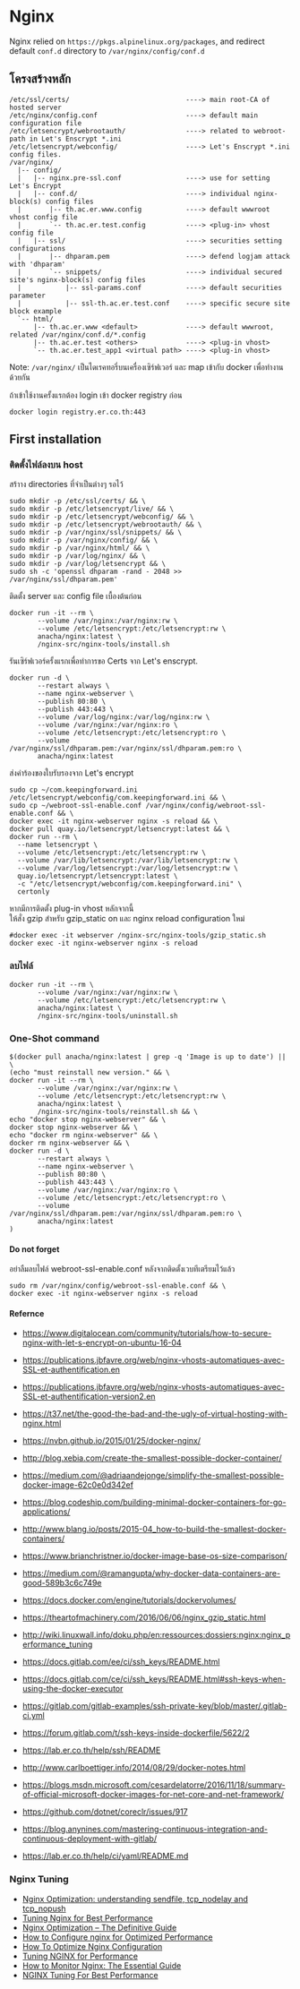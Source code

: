 # Nginx

Nginx relied on `https://pkgs.alpinelinux.org/packages`, and redirect default `conf.d` directory to `/var/nginx/config/conf.d`

## โครงสร้างหลัก

```text
/etc/ssl/certs/                             ----> main root-CA of hosted server
/etc/nginx/config.conf                      ----> default main configuration file
/etc/letsencrypt/webrootauth/               ----> related to webroot-path in Let's Enscrypt *.ini
/etc/letsencrypt/webconfig/                 ----> Let's Enscrypt *.ini config files.
/var/nginx/
  |-- config/
  |   |-- nginx.pre-ssl.conf                ----> use for setting Let's Encrypt
  |   |-- conf.d/                           ----> individual nginx-block(s) config files
  |       |-- th.ac.er.www.config           ----> default wwwroot vhost config file
  |       `-- th.ac.er.test.config          ----> <plug-in> vhost config file
  |   |-- ssl/                              ----> securities setting configurations
  |       |-- dhparam.pem                   ----> defend logjam attack with 'dhparam'
  |       `-- snippets/                     ----> individual secured site's nginx-block(s) config files
  |           |-- ssl-params.conf           ----> default securities parameter
  |           |-- ssl-th.ac.er.test.conf    ----> specific secure site block example
  `-- html/
      |-- th.ac.er.www <default>            ----> default wwwroot, related /var/nginx/conf.d/*.config
      |-- th.ac.er.test <others>            ----> <plug-in vhost>
      `-- th.ac.er.test_app1 <virtual path> ----> <plug-in vhost>
```

Note: `/var/nginx/` เป็นไดเรคทอรี่บนเครื่องเซิร์ฟเวอร์ และ map เข้ากับ docker เพื่อทำงานด้วยกัน

ถ้าเข้าใช้งานครั้งแรกต้อง login เข้า docker registry ก่อน

```shell
docker login registry.er.co.th:443
```

## First installation

### ติดตั้งไฟล์ลงบน host

สร้าาง directories ที่จำเป็นต่างๆ รอไว้

```shell
sudo mkdir -p /etc/ssl/certs/ && \
sudo mkdir -p /etc/letsencrypt/live/ && \
sudo mkdir -p /etc/letsencrypt/webconfig/ && \
sudo mkdir -p /etc/letsencrypt/webrootauth/ && \
sudo mkdir -p /var/nginx/ssl/snippets/ && \
sudo mkdir -p /var/nginx/config/ && \
sudo mkdir -p /var/nginx/html/ && \
sudo mkdir -p /var/log/nginx/ && \
sudo mkdir -p /var/log/letsencrypt && \
sudo sh -c 'openssl dhparam -rand - 2048 >> /var/nginx/ssl/dhparam.pem'
```

ติดตั้ง server และ config file เบื้องต้นก่อน

```shell
docker run -it --rm \
       --volume /var/nginx:/var/nginx:rw \
       --volume /etc/letsencrypt:/etc/letsencrypt:rw \
       anacha/nginx:latest \
       /nginx-src/nginx-tools/install.sh
```

รันเซิร์ฟเวอร์ครั้งแรกเพื่อทำการขอ Certs จาก Let's enscrypt.

```shell
docker run -d \
       --restart always \
       --name nginx-webserver \
       --publish 80:80 \
       --publish 443:443 \
       --volume /var/log/nginx:/var/log/nginx:rw \
       --volume /var/nginx:/var/nginx:ro \
       --volume /etc/letsencrypt:/etc/letsencrypt:ro \
       --volume /var/nginx/ssl/dhparam.pem:/var/nginx/ssl/dhparam.pem:ro \
       anacha/nginx:latest
```

ส่งคำร้องของใบรับรองจาก Let's encrypt

```shell
sudo cp ~/com.keepingforward.ini /etc/letsencrypt/webconfig/com.keepingforward.ini && \
sudo cp ~/webroot-ssl-enable.conf /var/nginx/config/webroot-ssl-enable.conf && \
docker exec -it nginx-webserver nginx -s reload && \
docker pull quay.io/letsencrypt/letsencrypt:latest && \
docker run --rm \
  --name letsencrypt \
  --volume /etc/letsencrypt:/etc/letsencrypt:rw \
  --volume /var/lib/letsencrypt:/var/lib/letsencrypt:rw \
  --volume /var/log/letsencrypt:/var/log/letsencrypt:rw \
  quay.io/letsencrypt/letsencrypt:latest \
  -c "/etc/letsencrypt/webconfig/com.keepingforward.ini" \
  certonly
```

หากมีการติดตั้ง plug-in vhost หลักจากนี้  
ให้สั่ง gzip สำหรับ gzip_static on
และ nginx reload configuration ใหม่

```shell
#docker exec -it webserver /nginx-src/nginx-tools/gzip_static.sh
docker exec -it nginx-webserver nginx -s reload
```

### ลบไฟล์

```shell
docker run -it --rm \
       --volume /var/nginx:/var/nginx:rw \
       --volume /etc/letsencrypt:/etc/letsencrypt:rw \
       anacha/nginx:latest \
       /nginx-src/nginx-tools/uninstall.sh
```

### One-Shot command

```shell
$(docker pull anacha/nginx:latest | grep -q 'Image is up to date') || \
(echo "must reinstall new version." && \
docker run -it --rm \
       --volume /var/nginx:/var/nginx:rw \
       --volume /etc/letsencrypt:/etc/letsencrypt:rw \
       anacha/nginx:latest \
       /nginx-src/nginx-tools/reinstall.sh && \
echo "docker stop nginx-webserver" && \
docker stop nginx-webserver && \
echo "docker rm nginx-webserver" && \
docker rm nginx-webserver && \
docker run -d \
       --restart always \
       --name nginx-webserver \
       --publish 80:80 \
       --publish 443:443 \
       --volume /var/nginx:/var/nginx:ro \
       --volume /etc/letsencrypt:/etc/letsencrypt:ro \
       --volume /var/nginx/ssl/dhparam.pem:/var/nginx/ssl/dhparam.pem:ro \
       anacha/nginx:latest
)
```

#### Do not forget

อย่าลืมลบไฟล์ webroot-ssl-enable.conf
หลังจากติดตั้งเวบทีเตรียมไว้แล้ว

```shell
sudo rm /var/nginx/config/webroot-ssl-enable.conf && \
docker exec -it nginx-webserver nginx -s reload
```

#### Refernce

* https://www.digitalocean.com/community/tutorials/how-to-secure-nginx-with-let-s-encrypt-on-ubuntu-16-04
* https://publications.jbfavre.org/web/nginx-vhosts-automatiques-avec-SSL-et-authentification.en
* https://publications.jbfavre.org/web/nginx-vhosts-automatiques-avec-SSL-et-authentification-version2.en
* https://t37.net/the-good-the-bad-and-the-ugly-of-virtual-hosting-with-nginx.html
* https://nvbn.github.io/2015/01/25/docker-nginx/

* http://blog.xebia.com/create-the-smallest-possible-docker-container/
* https://medium.com/@adriaandejonge/simplify-the-smallest-possible-docker-image-62c0e0d342ef
* https://blog.codeship.com/building-minimal-docker-containers-for-go-applications/
* http://www.blang.io/posts/2015-04_how-to-build-the-smallest-docker-containers/
* https://www.brianchristner.io/docker-image-base-os-size-comparison/

* https://medium.com/@ramangupta/why-docker-data-containers-are-good-589b3c6c749e
* https://docs.docker.com/engine/tutorials/dockervolumes/
* https://theartofmachinery.com/2016/06/06/nginx_gzip_static.html
* http://wiki.linuxwall.info/doku.php/en:ressources:dossiers:nginx:nginx_performance_tuning

* https://docs.gitlab.com/ee/ci/ssh_keys/README.html
* https://docs.gitlab.com/ce/ci/ssh_keys/README.html#ssh-keys-when-using-the-docker-executor
* https://gitlab.com/gitlab-examples/ssh-private-key/blob/master/.gitlab-ci.yml
* https://forum.gitlab.com/t/ssh-keys-inside-dockerfile/5622/2
* https://lab.er.co.th/help/ssh/README

* http://www.carlboettiger.info/2014/08/29/docker-notes.html
* https://blogs.msdn.microsoft.com/cesardelatorre/2016/11/18/summary-of-official-microsoft-docker-images-for-net-core-and-net-framework/
* https://github.com/dotnet/coreclr/issues/917

* https://blog.anynines.com/mastering-continuous-integration-and-continuous-deployment-with-gitlab/
* https://lab.er.co.th/help/ci/yaml/README.md

### Nginx Tuning

* [Nginx Optimization: understanding sendfile, tcp_nodelay and tcp_nopush](https://t37.net/nginx-optimization-understanding-sendfile-tcp_nodelay-and-tcp_nopush.html)
* [Tuning Nginx for Best Performance](http://dak1n1.com/blog/12-nginx-performance-tuning/)
* [Nginx Optimization – The Definitive Guide](https://www.scalescale.com/tips/nginx/nginx-optimization-the-definitive-guide/)
* [How to Configure nginx for Optimized Performance](https://www.linode.com/docs/web-servers/nginx/configure-nginx-for-optimized-performance)
* [How To Optimize Nginx Configuration](https://www.digitalocean.com/community/tutorials/how-to-optimize-nginx-configuration)
* [Tuning NGINX for Performance](https://www.nginx.com/blog/tuning-nginx/)
* [How to Monitor Nginx: The Essential Guide](https://www.scalyr.com/community/guides/how-to-monitor-nginx-the-essential-guide)
* [NGINX Tuning For Best Performance](https://gist.github.com/denji/8359866)
